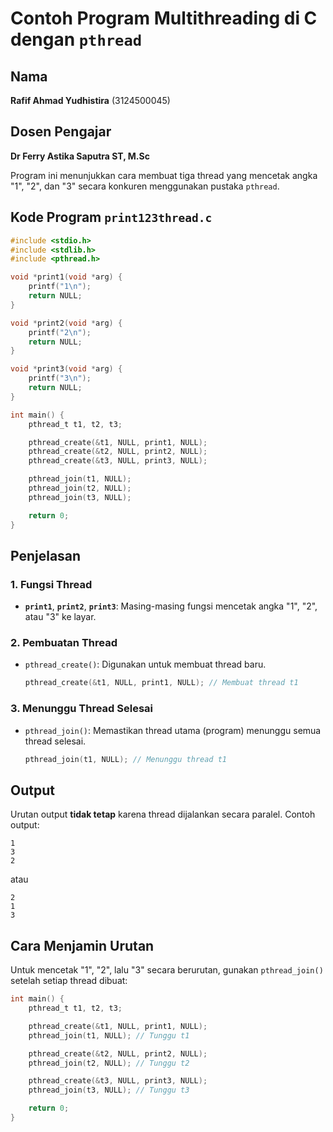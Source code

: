 # Contoh Program Multithreading di C dengan `pthread`

## Nama
**Rafif Ahmad Yudhistira** (3124500045)

## Dosen Pengajar
**Dr Ferry Astika Saputra ST, M.Sc**

Program ini menunjukkan cara membuat tiga thread yang mencetak angka "1", "2", dan "3" secara konkuren menggunakan pustaka `pthread`.

## Kode Program `print123thread.c`
```c
#include <stdio.h>
#include <stdlib.h>
#include <pthread.h>

void *print1(void *arg) {
    printf("1\n");
    return NULL;
}

void *print2(void *arg) {
    printf("2\n");
    return NULL;
}

void *print3(void *arg) {
    printf("3\n");
    return NULL;
}

int main() {
    pthread_t t1, t2, t3;

    pthread_create(&t1, NULL, print1, NULL);
    pthread_create(&t2, NULL, print2, NULL);
    pthread_create(&t3, NULL, print3, NULL);

    pthread_join(t1, NULL);
    pthread_join(t2, NULL);
    pthread_join(t3, NULL);

    return 0;
}
```

## Penjelasan
### 1. Fungsi Thread
- **`print1`**, **`print2`**, **`print3`**: Masing-masing fungsi mencetak angka "1", "2", atau "3" ke layar.

### 2. Pembuatan Thread
- `pthread_create()`: Digunakan untuk membuat thread baru.
  ```c
  pthread_create(&t1, NULL, print1, NULL); // Membuat thread t1
  ```

### 3. Menunggu Thread Selesai
- `pthread_join()`: Memastikan thread utama (program) menunggu semua thread selesai.
  ```c
  pthread_join(t1, NULL); // Menunggu thread t1
  ```

## Output
Urutan output **tidak tetap** karena thread dijalankan secara paralel. Contoh output:
```
1
3
2
```
atau
```
2
1
3
```

## Cara Menjamin Urutan
Untuk mencetak "1", "2", lalu "3" secara berurutan, gunakan `pthread_join()` setelah setiap thread dibuat:
```c
int main() {
    pthread_t t1, t2, t3;

    pthread_create(&t1, NULL, print1, NULL);
    pthread_join(t1, NULL); // Tunggu t1

    pthread_create(&t2, NULL, print2, NULL);
    pthread_join(t2, NULL); // Tunggu t2

    pthread_create(&t3, NULL, print3, NULL);
    pthread_join(t3, NULL); // Tunggu t3

    return 0;
}
```


